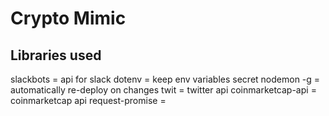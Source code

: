 # Crypto Mimic

## Libraries used
slackbots = api for slack
dotenv = keep env variables secret
nodemon -g = automatically re-deploy on changes
twit = twitter api
coinmarketcap-api = coinmarketcap api
request-promise = 
